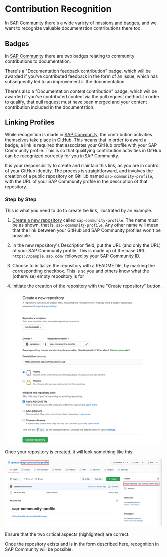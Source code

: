 # Contribution Recognition

In [SAP Community][sap-community] there's a wide variety of [missions and badges][missions-badges], and we want to recognize valuable documentation contributions there too.

## Badges

In [SAP Community][sap-community] there are two badges relating to community contributions to documentation.

There's a "Documentation feedback contribution" badge, which will be awarded if you've contributed feedback in the form of an issue, which has subsequently led to an improvement in the documentation.

There's also a "Documentation content contribution" badge, which will be awarded if you've contributed content via the pull request method. In order to qualify, that pull request must have been merged and your content contribution included in the documentation.

## Linking Profiles

While recognition is made in [SAP Community][sap-community], the contribution activities themselves take place in [GitHub][github]. This means that in order to award a badge, a link is required that associates your GitHub profile with your SAP Community profile. This is so that qualifying contribution activities in GitHub can be recognized correctly for you in SAP Community.

It is your responsibility to create and maintain this link, as you are in control of your GitHub identity. The process is straightforward, and involves the creation of a public repository on GitHub named `sap-community-profile`, with the URL of your SAP Community profile in the description of that repository.

### Step by Step

This is what you need to do to create the link, illustrated by an example.

1. [Create a new repository][github-new] called `sap-community-profile`. The name *must* be as shown, that is, `sap-community-profile`. Any other name will mean that the link between your GitHub and SAP Community profiles won't be possible.

1. In the new repository's Description field, put the URL (and only the URL) of your SAP Community profile. This is made up of the base URL `https://people.sap.com/` followed by your SAP Community ID.

1. Choose to initialize the repository with a README file, by marking the corresponding checkbox. This is so you and others know what the (otherwise) empty repository is for.

1. Initiate the creation of the repository with the "Create repository" button.

![Example of repository creation](assets/repository-creation.png)

Once your repository is created, it will look something like this:

![Example of repository once created](assets/repository-overview.png)

Ensure that the two critical aspects (highlighted) are correct.

Once the repository exists and is in the form described here, recognition in SAP Community will be possible.

[sap-community]: https://community.sap.com
[missions-badges]: https://community.sap.com/resources/missions-badges
[github]: https://github.com
[github-new]: https://github.com/new
